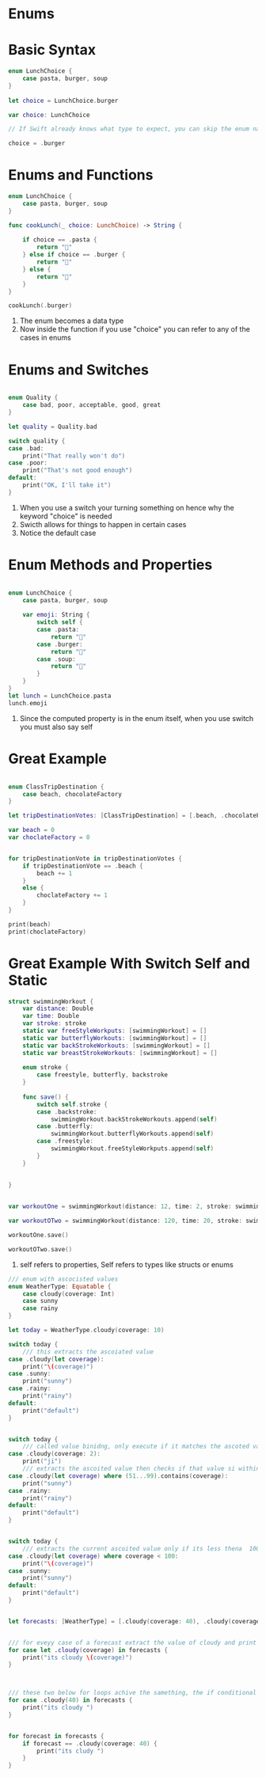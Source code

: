 # Enums

# Basic Syntax 

```swift
enum LunchChoice {
    case pasta, burger, soup
}
 
let choice = LunchChoice.burger

var choice: LunchChoice

// If Swift already knows what type to expect, you can skip the enum name. Since you’ve already specified the type of `choice`, you can leave out the enum name when assigning a value:

choice = .burger

```

# Enums and Functions

```swift
enum LunchChoice {
    case pasta, burger, soup
}

func cookLunch(_ choice: LunchChoice) -> String {
    
    if choice == .pasta {
        return "🍝"
    } else if choice == .burger {
        return "🍔"
    } else {
        return "🍲"
    }
}

cookLunch(.burger)

```

1. The enum becomes a data type
2. Now inside the function if you use "choice" you can refer to any of the cases in enums

# Enums and Switches

```swift

enum Quality {
    case bad, poor, acceptable, good, great
}

let quality = Quality.bad

switch quality {
case .bad:
    print("That really won't do")
case .poor:
    print("That's not good enough")
default:
    print("OK, I'll take it")
}

```

1. When you use a switch your turning something on hence why the keyword "choice" is needed
2. Swicth allows for things to happen in certain cases
3. Notice the default case

# Enum Methods and Properties

```swift

enum LunchChoice {
    case pasta, burger, soup
    
    var emoji: String {
        switch self {
        case .pasta:
            return "🍝"
        case .burger:
            return "🍔"
        case .soup:
            return "🍲"
        }
    }
}
let lunch = LunchChoice.pasta
lunch.emoji

```

1. Since the computed property is in the enum itself, when you use switch you must also say self


# Great Example 

```swift

enum ClassTripDestination {
    case beach, chocolateFactory
}

let tripDestinationVotes: [ClassTripDestination] = [.beach, .chocolateFactory, .beach, .beach, .chocolateFactory, .chocolateFactory, .chocolateFactory, .beach, .beach, .beach, .chocolateFactory, .beach, .beach] 

var beach = 0
var choclateFactory = 0


for tripDestinationVote in tripDestinationVotes {
    if tripDestinationVote == .beach {
        beach += 1
    }
    else {
        choclateFactory += 1
    }
}

print(beach)
print(choclateFactory)

```
# Great Example With Switch Self and Static

```swift
struct swimmingWorkout {
    var distance: Double
    var time: Double
    var stroke: stroke
    static var freeStyleWorkputs: [swimmingWorkout] = []
    static var butterflyWorkouts: [swimmingWorkout] = []
    static var backStrokeWorkouts: [swimmingWorkout] = []
    static var breastStrokeWorkouts: [swimmingWorkout] = []
    
    enum stroke {
        case freestyle, butterfly, backstroke
    }
    
    func save() {
        switch self.stroke {
        case .backstroke:
            swimmingWorkout.backStrokeWorkouts.append(self)
        case .butterfly:
            swimmingWorkout.butterflyWorkouts.append(self)
        case .freestyle:
            swimmingWorkout.freeStyleWorkputs.append(self)
        }
    }
    
  
}
```
```swift

var workoutOne = swimmingWorkout(distance: 12, time: 2, stroke: swimmingWorkout.stroke.backstroke)

var workoutOTwo = swimmingWorkout(distance: 120, time: 20, stroke: swimmingWorkout.stroke.butterfly)

workoutOne.save()

workoutOTwo.save()

```

1. self refers to properties, Self refers to types like structs or enums

```swift
/// enum with ascocisted values
enum WeatherType: Equatable {
    case cloudy(coverage: Int)
    case sunny
    case rainy
}

let today = WeatherType.cloudy(coverage: 10)

switch today {
    /// this extracts the ascoiated value
case .cloudy(let coverage):
    print("\(coverage)")
case .sunny:
    print("sunny")
case .rainy:
    print("rainy")
default:
    print("default")
}


switch today {
    /// called value binidng, only execute if it matches the ascoted value
case .cloudy(coverage: 2):
    print("ji")
    /// extracts the ascoited value then checks if that value si within the range
case .cloudy(let coverage) where (51...99).contains(coverage):
    print("sunny")
case .rainy:
    print("rainy")
default:
    print("default")
}


switch today {
    /// extracts the current ascoited value only if its less thena  100
case .cloudy(let coverage) where coverage < 100:
    print("\(coverage)")
case .sunny:
    print("sunny")
default:
    print("default")
}


let forecasts: [WeatherType] = [.cloudy(coverage: 40), .cloudy(coverage: 100), .sunny, .rainy]


/// for eveyy case of a forecast extract the value of cloudy and print it
for case let .cloudy(coverage) in forecasts {
    print("its cloudy \(coverage)")
}



/// these two below for loops achive the samething, the if conditional is better for more complex stuff
for case .cloudy(40) in forecasts {
    print("its cloudy ")
}


for forecast in forecasts {
    if forecast == .cloudy(coverage: 40) {
        print("its cludy ")
    }
}

